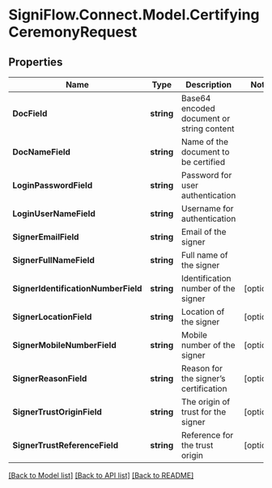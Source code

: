 # SigniFlow.Connect.Model.CertifyingCeremonyRequest

## Properties

Name | Type | Description | Notes
------------ | ------------- | ------------- | -------------
**DocField** | **string** | Base64 encoded document or string content | 
**DocNameField** | **string** | Name of the document to be certified | 
**LoginPasswordField** | **string** | Password for user authentication | 
**LoginUserNameField** | **string** | Username for authentication | 
**SignerEmailField** | **string** | Email of the signer | 
**SignerFullNameField** | **string** | Full name of the signer | 
**SignerIdentificationNumberField** | **string** | Identification number of the signer | [optional] 
**SignerLocationField** | **string** | Location of the signer | [optional] 
**SignerMobileNumberField** | **string** | Mobile number of the signer | [optional] 
**SignerReasonField** | **string** | Reason for the signer’s certification | [optional] 
**SignerTrustOriginField** | **string** | The origin of trust for the signer | [optional] 
**SignerTrustReferenceField** | **string** | Reference for the trust origin | [optional] 

[[Back to Model list]](../README.md#documentation-for-models) [[Back to API list]](../README.md#documentation-for-api-endpoints) [[Back to README]](../README.md)


